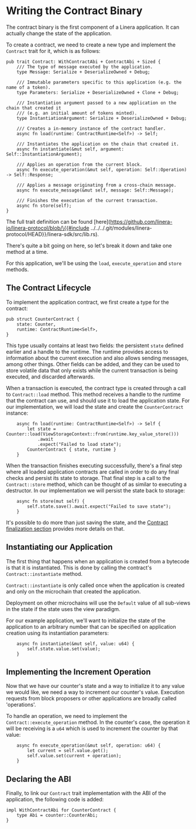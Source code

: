 # Writing the Contract Binary

The contract binary is the first component of a Linera application. It can actually change the state of the application.

To create a contract, we need to create a new type and implement the `Contract` trait for it, which is as follows:

```rust,ignore
pub trait Contract: WithContractAbi + ContractAbi + Sized {
    /// The type of message executed by the application.
    type Message: Serialize + DeserializeOwned + Debug;

    /// Immutable parameters specific to this application (e.g. the name of a token).
    type Parameters: Serialize + DeserializeOwned + Clone + Debug;

    /// Instantiation argument passed to a new application on the chain that created it
    /// (e.g. an initial amount of tokens minted).
    type InstantiationArgument: Serialize + DeserializeOwned + Debug;

    /// Creates a in-memory instance of the contract handler.
    async fn load(runtime: ContractRuntime<Self>) -> Self;

    /// Instantiates the application on the chain that created it.
    async fn instantiate(&mut self, argument: Self::InstantiationArgument);

    /// Applies an operation from the current block.
    async fn execute_operation(&mut self, operation: Self::Operation) -> Self::Response;

    /// Applies a message originating from a cross-chain message.
    async fn execute_message(&mut self, message: Self::Message);

    /// Finishes the execution of the current transaction.
    async fn store(self);
}
```

The full trait definition can be found \[here]\(https://github.com/linera-io/linera-protocol/blob/\{{#include ../../../.git/modules/linera-protocol/HEAD\}}/linera-sdk/src/lib.rs).

There's quite a bit going on here, so let's break it down and take one method at a time.

For this application, we'll be using the `load`, `execute_operation` and `store` methods.

## The Contract Lifecycle

To implement the application contract, we first create a type for the contract:

```rust,ignore
pub struct CounterContract {
    state: Counter,
    runtime: ContractRuntime<Self>,
}
```

This type usually contains at least two fields: the persistent `state` defined earlier and a handle to the runtime. The runtime provides access to information about the current execution and also allows sending messages, among other things. Other fields can be added, and they can be used to store volatile data that only exists while the current transaction is being executed, and discarded afterwards.

When a transaction is executed, the contract type is created through a call to `Contract::load` method. This method receives a handle to the runtime that the contract can use, and should use it to load the application state. For our implementation, we will load the state and create the `CounterContract` instance:

```rust,ignore
    async fn load(runtime: ContractRuntime<Self>) -> Self {
        let state = Counter::load(ViewStorageContext::from(runtime.key_value_store()))
            .await
            .expect("Failed to load state");
        CounterContract { state, runtime }
    }
```

When the transaction finishes executing successfully, there's a final step where all loaded application contracts are called in order to do any final checks and persist its state to storage. That final step is a call to the `Contract::store` method, which can be thought of as similar to executing a destructor. In our implementation we will persist the state back to storage:

```rust,ignore
    async fn store(mut self) {
        self.state.save().await.expect("Failed to save state");
    }
```

It's possible to do more than just saving the state, and the [Contract finalization section](../advanced\_topics/contract\_finalize.md) provides more details on that.

## Instantiating our Application

The first thing that happens when an application is created from a bytecode is that it is instantiated. This is done by calling the contract's `Contract::instantiate` method.

`Contract::instantiate` is only called once when the application is created and only on the microchain that created the application.

Deployment on other microchains will use the `Default` value of all sub-views in the state if the state uses the view paradigm.

For our example application, we'll want to initialize the state of the application to an arbitrary number that can be specified on application creation using its instantiation parameters:

```rust,ignore
    async fn instantiate(&mut self, value: u64) {
        self.state.value.set(value);
    }
```

## Implementing the Increment Operation

Now that we have our counter's state and a way to initialize it to any value we would like, we need a way to increment our counter's value. Execution requests from block proposers or other applications are broadly called 'operations'.

To handle an operation, we need to implement the `Contract::execute_operation` method. In the counter's case, the operation it will be receiving is a `u64` which is used to increment the counter by that value:

```rust,ignore
    async fn execute_operation(&mut self, operation: u64) {
        let current = self.value.get();
        self.value.set(current + operation);
    }
```

## Declaring the ABI

Finally, to link our `Contract` trait implementation with the ABI of the application, the following code is added:

```rust,ignore
impl WithContractAbi for CounterContract {
    type Abi = counter::CounterAbi;
}
```
